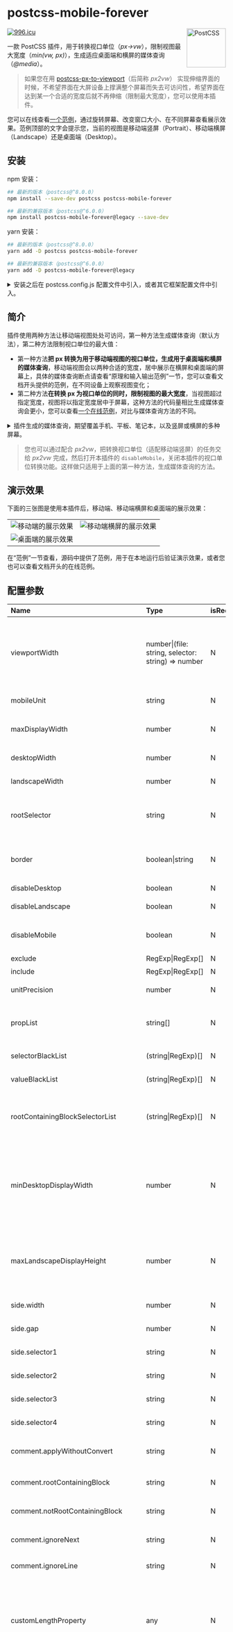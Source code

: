 # postcss-mobile-forever

<img src="https://postcss.github.io/postcss/logo.svg" alt="PostCSS" width="90" height="90" align="right">

[![996.icu](https://img.shields.io/badge/link-996.icu-red.svg)](https://996.icu)

一款 PostCSS 插件，用于转换视口单位（*px->vw*），限制视图最大宽度（*min(vw, px)*），生成适应桌面端和横屏的媒体查询（*@media*）。

> 如果您在用 [postcss-px-to-viewport](https://github.com/evrone/postcss-px-to-viewport/)（后简称 *px2vw*） 实现伸缩界面的时候，不希望界面在大屏设备上撑满整个屏幕而失去可访问性，希望界面在达到某一个合适的宽度后就不再伸缩（限制最大宽度），您可以使用本插件。

您可以在线查看[一个范例](https://wswmsword.github.io/examples/mobile-forever/vanilla/)，通过旋转屏幕、改变窗口大小、在不同屏幕查看展示效果。范例顶部的文字会提示您，当前的视图是移动端竖屏（Portrait）、移动端横屏（Landscape）还是桌面端（Desktop）。

## 安装

npm 安装：
```bash
## 最新的版本（postcss@^8.0.0）
npm install --save-dev postcss postcss-mobile-forever

## 最新的兼容版本（postcss@^6.0.0）
npm install postcss-mobile-forever@legacy --save-dev
```

yarn 安装：
```bash
## 最新的版本（postcss@^8.0.0）
yarn add -D postcss postcss-mobile-forever

## 最新的兼容版本（postcss@^6.0.0）
yarn add -D postcss-mobile-forever@legacy
```
<details>
<summary>
安装之后在 postcss.config.js 配置文件中引入，或者其它框架配置文件中引入。
</summary>

`postcss.config.js` 有好几种[配置格式](https://github.com/webpack-contrib/postcss-loader#config)，下面是其中一种配置方法：

```javascript
import mobile from 'postcss-mobile-forever' // <---- 这里
import autoprefixer from 'autoprefixer'
// 省略……
{
	postcss: {
		plugins: [
			autoprefixer(),
			mobile({ // <---- 这里
				rootSelector: '#app',
				viewportWidth: 375,
				border: false,
			}),
		],
	},
}
// 省略……
```
</details>

## 简介

插件使用两种方法让移动端视图处处可访问，第一种方法生成媒体查询（默认方法），第二种方法限制视口单位的最大值：
- 第一种方法**把 px 转换为用于移动端视图的视口单位，生成用于桌面端和横屏的媒体查询**，移动端视图会以两种合适的宽度，居中展示在横屏和桌面端的屏幕上，具体的媒体查询断点请查看“原理和输入输出范例”一节，您可以查看文档开头提供的范例，在不同设备上观察视图变化；
- 第二种方法**在转换 px 为视口单位的同时，限制视图的最大宽度**，当视图超过指定宽度，视图将以指定宽度居中于屏幕，这种方法的代码量相比生成媒体查询会更小，您可以查看[一个在线范例](https://wswmsword.github.io/examples/mobile-forever/react/)，对比与媒体查询方法的不同。

<details>
<summary>
插件生成的媒体查询，期望覆盖手机、平板、笔记本，以及竖屏或横屏的多种屏幕。
</summary>

- 移动端竖屏，正常使用可伸缩（vw）的移动端竖屏视图；
- 移动端横屏，使用*居中的较小固定宽度*的移动端竖屏视图；
- 平板、笔记本、桌面端，使用*居中的较大固定宽度*的移动端竖屏视图；
- 穿戴设备，使用*可伸缩*（vw）的移动端竖屏视图。
</details>

> 您也可以通过配合 *px2vw*，把转换视口单位（适配移动端竖屏）的任务交给 *px2vw* 完成，然后打开本插件的 `disableMobile`，关闭本插件的视口单位转换功能。这样做只适用于上面的第一种方法，生成媒体查询的方法。

## 演示效果

下面的三张图是使用本插件后，移动端、移动端横屏和桌面端的展示效果：

<table>
	<tr>
		<td><img src="./images/portrait.png" alt="移动端的展示效果" /></td>
		<td><img src="./images/landscape.png" alt="移动端横屏的展示效果" /></td>
	</tr>
	<tr>
		<td colspan="2"><img src="./images/desktop.png" alt="桌面端的展示效果" /></td>
	</tr>
</table>

在“范例”一节查看，源码中提供了范例，用于在本地运行后验证演示效果，或者您也可以查看文档开头的在线范例。

## 配置参数

| Name | Type | isRequired | Default | Desc |
|:--|:--|:--|:--|:--|
| viewportWidth | number\|(file: string, selector: string) => number | N | 750 | 设计图宽度，可以传递函数动态生成设计图宽度，例如 `file => file.includes("vant") ? 375 : 750` 表示在名称包含“vant”的文件内使用 375 的设计图宽度 |
| mobileUnit | string | N | "vw" | 移动端竖屏视口视图，转换成什么视口单位？ |
| maxDisplayWidth | number | N | null | 限制视口单位的最大宽度，使用该参数不可以打开 `disableMobile` |
| desktopWidth | number | N | 600 | 适配到桌面端时，展示的视图宽度 |
| landscapeWidth | number | N | 425 | 适配到移动端横屏时，展示的视图宽度 |
| rootSelector | string | N | null | 页面最外层选择器，例如“`#app`”，用于设置在桌面端和移动端横屏时的居中样式 |
| border | boolean\|string | N | false | 在页面外层展示边框吗，用于分辨居中的小版心布局和背景，可以设置颜色字符串 |
| disableDesktop | boolean | N | false | 打开则不做桌面端适配 |
| disableLandscape | boolean | N | false | 打开则不做移动端横屏适配 |
| disableMobile | boolean | N | false | 打开则不做移动端竖屏适配，把 px 转换为视口单位，如 vw |
| exclude | RegExp\|RegExp[] | N | null | 排除文件或文件夹 |
| include | RegExp\|RegExp[] | N | null | 包括文件或文件夹 |
| unitPrecision | number | N | 3 | 单位精确到小数点后几位？ |
| propList | string[] | N | ['*'] | 哪些属性要替换，哪些属性忽略？用法参考 [postcss-px-to-viewport 文档](https://github.com/evrone/postcss-px-to-viewport/blob/HEAD/README_CN.md) |
| selectorBlackList | (string\|RegExp)[] | N | [] | 选择器黑名单，名单上的不转换 |
| valueBlackList | (string\|RegExp)[] | N | [] | 属性值黑名单，名单上的值不转换 |
| rootContainingBlockSelectorList | (string\|RegExp)[] | N | [] | 包含块是根元素的选择器列表，效果和标注注释 `/* root-containing-block */` 相同 |
| minDesktopDisplayWidth | number | N | / | 宽度断点，如果不提供这个值，默认使用 `desktopWidth` 的值，视图大于这个宽度，则页面宽度是桌面端宽度 `desktopWidth`，“原理和输入输出范例”一节具体介绍了该值的触发情况 |
| maxLandscapeDisplayHeight | number | N | 640 | 高度断点，视图小于这个高度，并满足一定条件，则页面使用移动端横屏宽度，“原理和输入输出范例”一节具体介绍了该值的触发情况 |
| side.width | number | N | 190 | 侧边配置，侧边内容宽度 |
| side.gap | number | N | 18 | 侧边配置，侧边布局的上下左右间隔 |
| side.selector1 | string | N | null | 侧边配置，左上侧边元素选择器 |
| side.selector2 | string | N | null | 侧边配置，右上侧边元素选择器 |
| side.selector3 | string | N | null | 侧边配置，右下侧边元素选择器 |
| side.selector4 | string | N | null | 侧边配置，左下侧边元素选择器 |
| comment.applyWithoutConvert | string | N | "apply-without-convert" | 自定义注释，直接添加进屏幕媒体查询，不转换 |
| comment.rootContainingBlock | string | N | "root-containing-block" | 自定义注释，包含块注释 |
| comment.notRootContainingBlock | string | N | "not-root-containing-block" | 自定义注释，非包含块注释 |
| comment.ignoreNext | string | N | "mobile-ignore-next" | 自定义注释，忽略选择器内的转换 |
| comment.ignoreLine | string | N | "mobile-ignore" | 自定义注释，忽略本行转换 |
| customLengthProperty | any | N | | 用于指定需要添加到桌面端或横屏的自定义变量（css 变量，var(...)），如果不指定，默认**所有**和长度有关的属性，如果使用了自定义变量，都会被添加入桌面端和横屏 |
| (c...y).rootContainingBlockList_LR | string[] | N | [] | 用于根包含块的，left、right 的自定义属性，例如设置 `["--len-a", "--len-b"]` 后，`--len-a` 和 `--len-b` 的值会转换为用于 `left` 和 `right` 属性，并且包含块是根包含块的值，并添加到桌面端和横屏中 |
| (c...y).rootContainingBlockList_NOT_LR | string[] | N | [] | 用于根包含块的，非 left、right 的自定义属性 |
| (c...y).ancestorContainingBlockList | string[] | N | [] | 用于非根包含块的自定义属性 |
| experimental.extract | boolean | N | false | 提取桌面端与横屏样式代码，用于生产环境，用于代码分割优化产包，具体查看“注意事项”一节 |

> 插件默认将生成桌面端和横屏的媒体查询，可以通过参数 `disableDesktop` 和 `disableLandscape` 关闭。通过设置 `maxDisplayWidth`，并打开 `disableDesktop` 和 `disableLandscape`，这种方法不会生成媒体查询，但是同样会限制视口宽度。

<details>
<summary>
查看默认的配置参数。
</summary>

```json
{
  "viewportWidth": 750,
  "maxDisplayWidth": null,
  "desktopWidth": 600,
  "landscapeWidth": 425,
  "minDesktopDisplayWidth": null,
  "maxLandscapeDisplayHeight": 640,
  "rootSelector": null,
  "border": false,
  "disableDesktop": false,
  "disableLandscape": false,
  "disableMobile": false,
  "exclude": null,
  "include": null,
  "unitPrecision": 3,
  "selectorBlackList": [],
  "valueBlackList": [],
  "rootContainingBlockSelectorList": [],
  "propList": ['*'],
  "mobileUnit": "vw",
  "side": {
    "width": 190,
    "gap": 18,
    "selector1": null,
    "selector2": null,
    "selector3": null,
    "selector4": null
  },
  "comment": {
    "applyWithoutConvert": "apply-without-convert",
    "rootContainingBlock": "root-containing-block",
    "notRootContainingBlock": "not-root-containing-block",
    "ignoreNext": "mobile-ignore-next",
    "ignoreLine": "mobile-ignore"
  },
  "customLengthProperty": {
    "rootContainingBlockList_LR": [],
    "rootContainingBlockList_NOT_LR": [],
    "ancestorContainingBlockList": []
  },
  "experimental": {
    "extract": false
  }
}
```

</details>

<details>
<summary>
虽然配置选项的数量看起来很多，但是只需要指定选项 rootSelector 和 viewportWidth 后，就可以输出适配竖屏、横屏和桌面端的结果。在桌面端和横屏的视图下，如果有样式和移动端竖屏不一致，再考虑配置其它选项。
</summary>

下面的配置会适配桌面端和横屏，桌面端视图的宽度是 600px，横屏的宽度是 425px：
```json
{
  "viewportWidth": 750,
  "rootSelector": "#app"
}
```

下面的配置会限制视口单位的最大值，当屏幕宽度超过 600px 后，视图不会再变化：
```json
{
  "viewportWidth": 750,
  "maxDisplayWidth": 600,
  "rootSelector": "#app",
  "disableDesktop": true,
  "disableLandscape": true
}
```

</details>

标记注释：
- `/* apply-without-convert */`，将属性不经过转换，直接添加到桌面端和横屏（可用于属性覆盖的情况）；
- `/* root-containing-block */`，标记在选择器上面，用于表示当前选择器的包含块是根元素，是浏览器窗口（如果选择器中已有“`position: fixed;`”，则无需标注该注释）；
- `/* not-root-containing-block */`，标记在选择器上面，用于表示当前选择器所属元素的包含块不是根元素；
- `/* mobile-ignore-next */`，标记在一行属性的上面，表示下一行属性不需要进行转换；
- `/* mobile-ignore */`，标记在一行属性后面，表示当前行属性不需要进行转换。

## 单元测试

```bash
npm install
npm run test
```

## 范例

文件夹 `example` 内提供了分别在 [React](https://reactjs.org/)、[Svelte](https://svelte.dev/)、[Vue](https://cn.vuejs.org/) 和原生 JavaScript 中使用 `postcss-mobile-forever` 的范例，通过命令行进入对应的范例文件夹中，即可运行：

```bash
cd example/react/
npm install
npm run start
```

- [访问原生 JS 的媒体查询在线范例](https://wswmsword.github.io/examples/mobile-forever/vanilla/)，[查看原生 JS 的媒体查询的源码](./example/vanilla/)；
- [访问 React 的媒体查询在线范例](https://wswmsword.github.io/examples/mobile-forever/react/)，[查看 React 的媒体查询的源码](./example/react/)；
- [访问 Vue 的媒体查询在线范例](https://wswmsword.github.io/examples/mobile-forever/vue/)，[查看 Vue 的媒体查询的源码](./example/vue/)；
- [访问 Svelte 的媒体查询在线范例](https://wswmsword.github.io/examples/mobile-forever/svelte/)，[查看 Svelte 的媒体查询的源码](./example/svelte)；
- [访问原生 JS 的限制最大宽度的在线范例](https://wswmsword.github.io/examples/mobile-forever/maxDisplayWidth/)，[查看原生 JS 的限制最大宽度的源码](./example/others/maxDisplayWidth-vanilla/)；
- [访问在 Vue 中使用 Vant TabBar 的在线范例](https://wswmsword.github.io/examples/mobile-forever/vant-vue/)，[查看在 Vue 中使用 Vant TabBar 的源码](./example/others/vant-vue/)。

在“演示效果”一节中查看成功运行之后，不同屏幕的界面图片。

## 原理和输入输出范例

查看[原理](./how-to-work.md)。

默认配置的输入范例：

```css
.root-class {
	width: 100%;
}

.nav {
	position: fixed;
	width: 100%;
	height: 72px;
	left: 0;
	top: 0;
}
```

默认配置的输出范例：

```css
#app {
	width: 100%;
}

.nav {
	position: fixed;
	width   : 100%;
	height  : 9.6vw;
	left    : 0;
	top     : 0;
}

/* 桌面端媒体查询 */
@media (min-width: 600px) and (min-height: 640px) { /* 这里的 600 是默认值，可以自定义 */
	#app {
		max-width: 600px !important;
	}

	.nav {
		height: 57.6px;
		top: 0;
		left  : calc(50% - 300px); /* calc(50% - (600 / 2 - 0 * 600 / 750)px) */
		width : 600px; /* 100% -> 600px */
	}
}

/* 移动端媒体查询 */
@media (min-width: 600px) and (max-height: 640px),
(max-width: 600px) and (min-width: 425px) and (orientation: landscape) { /* 这里的 640 和 425 是默认值，可自定义 */
	#app {
		max-width: 425px !important;
	}

	.nav {
		height: 40.8px;
		top: 0;
		left  : calc(50% - 212.5px); /* calc(50% - (425 / 2 - 0 * 425 / 750)px) */
		width : 425px; /* 100% -> 425px */
	}
}

/* 桌面端和移动端公共的媒体查询 */
@media (min-width: 600px),
(orientation: landscape) and (max-width: 600px) and (min-width: 425px) {
	#app {
		margin-left: auto !important;
		margin-right: auto !important;
	}
}
```

<details>
<summary>查看使用选项 maxDisplayWidth 限制宽度，关闭媒体查询的输出范例。</summary>

配置：
```json
{
  "rootSelector": "#app",
  "maxDisplayWidth": 560,
  "disableDesktop": true,
  "disableLandscape": true,
}
```

输出范例
```css
#app {
  width       : 100%;
  max-width   : 560px !important;
  margin-left : auto !important;
  margin-right: auto !important;
}

.nav {
  position: fixed;
  width   : min(100%, 560px);
  height  : min(9.6vw, 53.76px);
  left    : calc(50% - min(50%, 280px));
  top     : 0;
}
```
</details>

## 注意事项

rootSelector 所在元素的居中属性会被占用，如果开启了 `border`，边框属性也会被占用，包括 `margin-left`、`margin-right`、`box-sizing`、`border-left`、`border-right`、`min-height`、`height`。

默认情况，插件会把所有 fixed 定位的元素的包含块当成根元素，如果希望跳过处理非根元素的包含块，请在选择器上方添加注释，`/* not-root-containing-block */`，这样设置后，插件会知道这个选择器内的计算方式统一使用非根包含块的计算方式：

```css
/* not-root-containing-block */
.class {
	position: fixed;
	left: 50%;
}
```

> 对于 fixed 定位元素的包含块是祖先元素，而不是根元素（浏览器窗口，visual viewport）的条件，请查看“其它”一节。

<details>
<summary>
对于包含块，如果“position: fixed;”和“left: 0;”不在同一选择器，可以在需要重新计算的选择器上标记注释“/* root-containing-block */”（另一个方法是设置“rootContainingBlockSelectorList”参数）。
</summary>

```css
.position {
	position: fixed;
}
/* root-containing-block */
.top-box {
	right: 0;
	bottom: 0;
	width: 66px;
	height: 66px;
	border-radius: 9px;
}
```
</details>

插件暂时不支持转换和包含块的 `logical-width`、`logical-height`、`block-size`、`inline-size` 有关的属性。

插件转换的是选择器中的属性的值，不转换 [At 规则](https://developer.mozilla.org/zh-CN/docs/Web/CSS/At-rule)中的属性，例如 `@font-face` 中的属性。

关于 `experimental.extract` 选项：
- 打开选项后，样式文件会被分割为 `mobile.xxx.css`、`landscape.xxx.css` 和 `desktop.xxx.css`，这有利于使用代码分割进行产包优化;
- 该选项需要设置 [css-loader](https://github.com/webpack-contrib/css-loader) 的 `modules.getLocalIdent` 选项，需要从本插件导入 `remakeExtractedGetLocalIdent` 函数进行传递，这是为了防止选择器名称中的哈希值出现错误（哈希值会通过文件路径计算，而被分割的文件路径是不同的）；
- 暂时不支持热重载，可以仅在生产模式下打开该选项；
- 被分割的文件暂时不支持运行本插件（postcss-mobile-forever）后面的其它 postcss 插件；
- 如果使用 [HtmlWebpackPlugin](https://github.com/jantimon/html-webpack-plugin) 自动插入样式产包，需要注意顺序，顺序可以通过 `optimization.splitChunks.cacheGroups.[group].priority` 来决定，优先级越高，插入到 html 的顺序越靠前。

<details>
<summary>查看使用 `experimental.extract` 的一份范例配置。</summary>

```javascript
const path = require("path");
const MiniCssExtractPlugin = require("mini-css-extract-plugin");
const { defaultGetLocalIdent } = require("css-loader");
const { remakeExtractedGetLocalIdent } = require("postcss-mobile-forever");

const isProdMode = process.env.NODE_ENV === "production";

module.exports = {
  mode: isProdMode ? "production" : "development",
  entry: "./src/index.js",
  output: {
    filename: "[name].js",
    path: path.resolve(__dirname, "build"),
    clean: true,
  },
  module: {
    rules: [
      {
        test: /\.css$/,
        use: [isProdMode ? MiniCssExtractPlugin.loader : "style-loader", {
          loader: "css-loader",
          options: {
            modules: {
              localIdentName: isProdMode ? "[hash:base64]" : "[path][name]__[local]",
              getLocalIdent: isProdMode ? remakeExtractedGetLocalIdent({ defaultGetLocalIdent }) : undefined, // 开发环境不分割，因此设置为 undefined
            },
          }
        }, {
          loader: "postcss-loader",
          options: {
            postcssOptions: [
              ["postcss-mobile-forever", {
                rootSelector: ".root-class",
                experimental: {
                  extract: isProdMode, // 生产环境打开文件的提取
                },
              }]
            ]
          }
        }],
      }
    ],
  },
  optimization: {
    splitChunks: {
      cacheGroups: {
        desktop: {
          chunks: "all",
          enforce: true,
          test: /desktop[^\\/]*?\.css$/, // 分割桌面端样式
          name: "desktop",
          priority: 101, // 第三位被加载
        },
        landscape: {
          chunks: "all",
          enforce: true,
          test: /landscape[^\\/]*?\.css$/, // 分割横屏样式
          name: "landscape",
          priority: 102, // 第二位被加载
        },
        mobile: {
          chunks: "all",
          enforce: true,
          test: /mobile[^\\/]*?\.css$/, // 分割移动端样式
          name: "mobile",
          priority: 103, // 第一位被加载
        },
      }
    }
  },
};
```

前往[范例](./example/cases/split-chunks/react/)查看可运行的配置。

</details>

<details>
<summary>
关于 css 自定义属性，默认情况下，所有和长度相关的属性，如果使用了自定义属性，都会被添加入桌面端和横屏，这可能会带来一些冗余的添加，也可能会有一些转换的错误，转换的错误和包含块相关。
</summary>

下面的例子，默认的情况，`--len-a` 的值在桌面端会被转为 `60px`，横屏会被转为 `42.5px`，但是可以看到实际的应用场景中，定位是 fixed，因此包含块是根包含块，所以默认的转换是错误的，正确的转换应该是，桌面端会被转为 `calc(50% - 240px)`，横屏会被转为 `calc(50% - 170px)`。
```css
:root {
  --len-a: 75px;
}
.rule {
  left: var(--len-a);
  position: fixed;
}
```

上面的例子中，如果要正确的转换，需要在配置中明确指定，`--len-a` 用于根包含块，并且被用于 `left` 属性：
```javascript
{
  // ...其它配置
  customLengthProperty: {
    rootContainingBlockList_LR: ["--len-a"],
  }
}
```

</details>

本插件的目标是在不同尺寸的屏幕上展示**合适**的视图，在宽一点的屏幕上展示大一点的视图，在扁一点的屏幕上展示小一点的视图，在窄一些的屏幕展示移动端竖屏视图，而**非准确**地识别具体的设备或平台来应用对应视图。

## 期望效果

在不同设备上，[*duozhuayu.com*](https://www.duozhuayu.com/book) 做得很好，桌面端和移动端虽然基本公用一套 UI（移动端竖屏 UI），但访问无障碍，没有巨大字体和全宽的问题。

<details>
<summary>
查看“多抓鱼“在移动端、移动端横屏和桌面端的展示效果。
</summary>
<table>
	<tr>
		<td><img src="./images/dzy-portrait.png" alt="移动端的展示效果" /></td>
		<td><img src="./images/dzy-landscape.png" alt="移动端横屏的展示效果" /></td>
	</tr>
	<tr>
		<td colspan="2"><img src="./images/dzy-desktop.png" alt="桌面端的展示效果" /></td>
	</tr>
</table>

</details>

“多抓鱼”官网用百分比单位做适配，最大宽度是 600px，小于这个宽度则向内挤压，大于这个宽度则居中移动端竖屏视图。从上面的展示效果来看，在不同的设备上，这种小版心布局仍然有不错的兼容性和展示效果。虽然百分比单位牺牲了一点“完美还原度”，但是从灵活度和代码轻量的角度看，是个不错的选择。

这样适配：
- 保证内容可用，不会出现视口单位导致的“大屏大字”问题；
- 在非前端适配方案失效时，前端有兜底自适应适配，终端用户仍可访问。

## CHANGELOG

查看[更新日志](./CHANGELOG.md)。

## 版本规则

查看[语义化版本 2.0.0](https://semver.org/lang/zh-CN/)。

## 协议

查看 [MIT License](./LICENSE)。

## 其它

可以配合使用的项目：
- postcss-px-to-viewport，[*‌https://github.com/evrone/postcss-px-to-viewport*](https://github.com/evrone/postcss-px-to-viewport)，postcss 插件，用于将指定单位转为视口单位。
- postcss-extract-media-query，[*https://github.com/SassNinja/postcss-extract-media-query*](https://github.com/SassNinja/postcss-extract-media-query)，postcss 插件，用于分离媒体查询。
- media-query-plugin，[*https://github.com/SassNinja/media-query-plugin*](https://github.com/SassNinja/media-query-plugin)，webpack 插件，用于分离媒体查询，可以配合其它 webpack 插件使用，例如 [html-webpack-plugin](https://github.com/jantimon/html-webpack-plugin)、[mini-css-extract-plugin](https://github.com/webpack-contrib/mini-css-extract-plugin)。

百分比值受包含块（Containing Block）宽度影响的属性：`left`、`margin-bottom`、`margin-left`、`margin-right`、`margin-top`、`margin`、`max-width`、`min-width`、`padding-bottom`、`padding-left`、`padding-right`、`padding-top`、`padding`、`right`、`shape-margin`、`text-indent`、`width`。

对于包含块，插件默认的处理方式不能处理下面的情况，如果某个情况设置在祖先元素上，那么当前定位为 fixed 元素的包含块就是那个祖先元素，而插件默认所有的 fixed 元素的包含块是浏览器窗口（visual viewport）：
- transform 或 perspective 的值不是 none；
- will-change 的值是 transform 或 perspective；
- filter 的值不是 none 或 will-change 的值是 filter（只在 Firefox 下生效）；
- contain 的值是 paint（例如：`contain: paint;`）；
- backdrop-filter 的值不是 none（例如：`backdrop-filter: blur(10px);`）。

相关链接：
- [Media Queries Level 3](https://www.w3.org/TR/mediaqueries-3/#syntax)，W3C Recommendation，05 April 2022；
- [CSS syntax validator](https://csstree.github.io/docs/validator.html)，遵守 W3C 标准的在线 CSS 语法检测器；
- “[What are CSS percentages?](https://jameshfisher.com/2019/12/29/what-are-css-percentages/)”，罗列了百分比取包含块（Containing Block）宽度的属性；
- [CSS 的简写属性](https://developer.mozilla.org/zh-CN/docs/Web/CSS/Shorthand_properties)，罗列了所有的简写属性；
- [postcss-bud](https://github.com/wswmsword/postcss-bud)，一款 PostCSS 插件，用于保持视图横竖居中于屏幕；
- [CSS3 Media Queries overview](http://cssmediaqueries.com/overview.html)，一个网站，展示本机当前应用的媒体查询；
- “[Don't target specific devices or sizes!](https://stackoverflow.com/a/20350990)”，一条答案，解释为什么不应该通过设备类型适配界面；
- [Media Queries for Standard Devices](https://css-tricks.com/snippets/css/media-queries-for-standard-devices/)，罗列了各种屏幕的媒体查询；
- [响应式设计](https://developer.mozilla.org/zh-CN/docs/Learn/CSS/CSS_layout/Responsive_Design)，MDN 的响应式设计教程。
